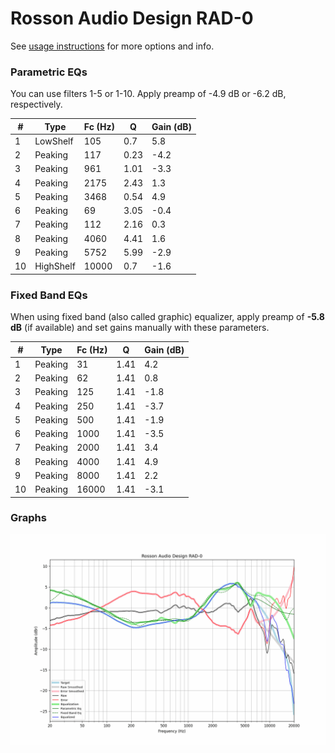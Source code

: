 # Rosson Audio Design RAD-0
See [usage instructions](https://github.com/jaakkopasanen/AutoEq#usage) for more options and info.

### Parametric EQs
You can use filters 1-5 or 1-10. Apply preamp of -4.9 dB or -6.2 dB, respectively.

|   # | Type      |   Fc (Hz) |    Q |   Gain (dB) |
|-----|-----------|-----------|------|-------------|
|   1 | LowShelf  |       105 | 0.7  |         5.8 |
|   2 | Peaking   |       117 | 0.23 |        -4.2 |
|   3 | Peaking   |       961 | 1.01 |        -3.3 |
|   4 | Peaking   |      2175 | 2.43 |         1.3 |
|   5 | Peaking   |      3468 | 0.54 |         4.9 |
|   6 | Peaking   |        69 | 3.05 |        -0.4 |
|   7 | Peaking   |       112 | 2.16 |         0.3 |
|   8 | Peaking   |      4060 | 4.41 |         1.6 |
|   9 | Peaking   |      5752 | 5.99 |        -2.9 |
|  10 | HighShelf |     10000 | 0.7  |        -1.6 |

### Fixed Band EQs
When using fixed band (also called graphic) equalizer, apply preamp of **-5.8 dB** (if available) and set gains manually with these parameters.

|   # | Type    |   Fc (Hz) |    Q |   Gain (dB) |
|-----|---------|-----------|------|-------------|
|   1 | Peaking |        31 | 1.41 |         4.2 |
|   2 | Peaking |        62 | 1.41 |         0.8 |
|   3 | Peaking |       125 | 1.41 |        -1.8 |
|   4 | Peaking |       250 | 1.41 |        -3.7 |
|   5 | Peaking |       500 | 1.41 |        -1.9 |
|   6 | Peaking |      1000 | 1.41 |        -3.5 |
|   7 | Peaking |      2000 | 1.41 |         3.4 |
|   8 | Peaking |      4000 | 1.41 |         4.9 |
|   9 | Peaking |      8000 | 1.41 |         2.2 |
|  10 | Peaking |     16000 | 1.41 |        -3.1 |

### Graphs
![](./Rosson%20Audio%20Design%20RAD-0.png)
